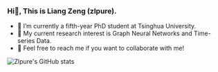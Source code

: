 ### Hi👋, This is Liang Zeng (zlpure).


- 🔭 I’m currently a fifth-year PhD student at Tsinghua University.
- 🌱 My current research interest is Graph Neural Networks and Time-series Data.
- 👯 Feel free to reach me if you want to collaborate with me!

![Zlpure's GitHub stats](https://github-readme-stats.vercel.app/api?username=zlpure&&hide=issues,prs&count_private=true&show_icons=true&theme=cobalt)
